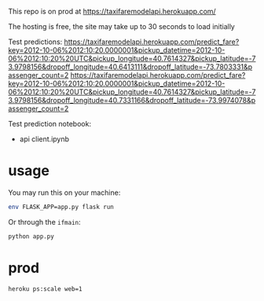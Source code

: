 
This repo is on prod at https://taxifaremodelapi.herokuapp.com/

The hosting is free, the site may take up to 30 seconds to load initially

Test predictions:
https://taxifaremodelapi.herokuapp.com/predict_fare?key=2012-10-06%2012:10:20.0000001&pickup_datetime=2012-10-06%2012:10:20%20UTC&pickup_longitude=40.7614327&pickup_latitude=-73.9798156&dropoff_longitude=40.6413111&dropoff_latitude=-73.7803331&passenger_count=2
https://taxifaremodelapi.herokuapp.com/predict_fare?key=2012-10-06%2012:10:20.0000001&pickup_datetime=2012-10-06%2012:10:20%20UTC&pickup_longitude=40.7614327&pickup_latitude=-73.9798156&dropoff_longitude=40.7331166&dropoff_latitude=-73.9974078&passenger_count=2

Test prediction notebook:
- api client.ipynb

# usage

You may run this on your machine:

``` bash
env FLASK_APP=app.py flask run
```

Or through the `ifmain`:

``` bash
python app.py
```

# prod

``` bash
heroku ps:scale web=1
```
